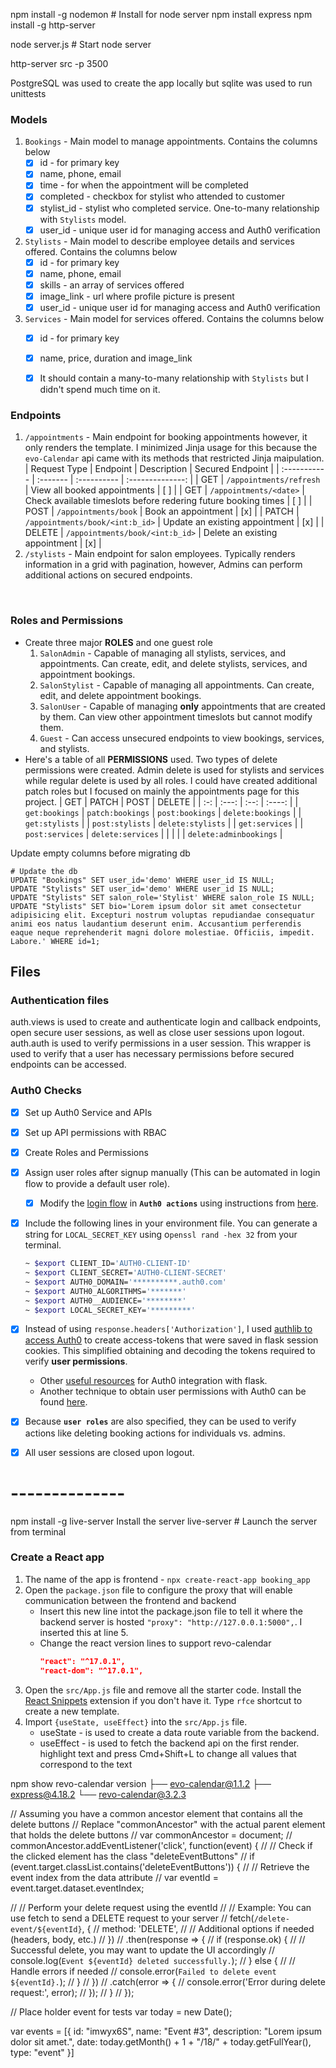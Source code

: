 

npm install -g nodemon # Install for node server
npm install express
npm install -g http-server

node server.js # Start node server

http-server src -p 3500

PostgreSQL was used to create the app locally but sqlite was used to run unittests

### Models
1. `Bookings` - Main model to manage appointments. Contains the columns below
    - [x] id - for primary key
    - [x] name, phone, email
    - [x] time - for when the appointment will be completed
    - [x] completed - checkbox for stylist who attended to customer
    - [x] stylist_id - stylist who completed service. One-to-many relationship with `Stylists` model.
    - [x] user_id - unique user id for managing access and Auth0 verification
2. `Stylists` - Main model to describe employee details and services offered. Contains the columns below
    - [x] id - for primary key
    - [x] name, phone, email
    - [x] skills - an array of services offered
    - [x] image_link - url where profile picture is present
    - [x] user_id - unique user id for managing access and Auth0 verification
3. `Services` - Main model for services offered. Contains the columns below
    - [x] id - for primary key
    - [x] name, price, duration and image_link
    - [x] It should contain a many-to-many relationship with `Stylists` but I didn't spend much time on it.


### Endpoints
1. `/appointments` - Main endpoint for booking appointments however, it only renders the template. I minimized Jinja usage for this because the `evo-Calendar` api came with its methods that restricted Jinja maipulation.
    | Request Type | Endpoint | Description | Secured Endpoint |
    | :----------- | :------- | :---------- | :--------------: |
    | GET | `/appointments/refresh` | View all booked appointments | [ ] |
    | GET | `/appointments/<date>` | Check available timeslots before redering future booking times | [ ] |
    | POST | `/appointments/book` | Book an appointment | [x] |
    | PATCH | `/appointments/book/<int:b_id>` | Update an existing appointment | [x] |
    | DELETE | `/appointments/book/<int:b_id>` | Delete an existing appointment | [x] |
2. `/stylists` - Main endpoint for salon employees. Typically renders information in a grid with pagination, however, Admins can perform additional actions on secured endpoints.

<br>

### Roles and Permissions
- Create three major **ROLES** and one guest role
    1. `SalonAdmin` - Capable of managing all stylists, services, and appointments. Can create, edit, and delete stylists, services, and appointment bookings.
    2. `SalonStylist` - Capable of managing all appointments. Can create, edit, and delete appointment bookings.
    3. `SalonUser` - Capable of managing **only** appointments that are created by them. Can view other appointment timeslots but cannot modify them.
    4. `Guest` - Can access unsecured endpoints to view bookings, services, and stylists.
- Here's a table of all **PERMISSIONS** used. 
    Two types of delete permissions were created. Admin delete is used for stylists and services while regular delete is used by all roles. I could have created additional patch roles but I focused on mainly the appointments page for this project.
    | GET | PATCH | POST | DELETE |
    | :-: | :---: | :--: | :----: |
    | `get:bookings` | `patch:bookings` | `post:bookings` | `delete:bookings` |
    | `get:stylists` |  | `post:stylists` | `delete:stylists` |
    | `get:services` |  | `post:services` | `delete:services` |
    |  |  |  | `delete:adminbookings` |



Update empty columns before migrating db
```psql
# Update the db 
UPDATE "Bookings" SET user_id='demo' WHERE user_id IS NULL;
UPDATE "Stylists" SET user_id='demo' WHERE user_id IS NULL;
UPDATE "Stylists" SET salon_role='Stylist' WHERE salon_role IS NULL;
UPDATE "Stylists" SET bio='Lorem ipsum dolor sit amet consectetur adipisicing elit. Excepturi nostrum voluptas repudiandae consequatur animi eos natus laudantium deserunt enim. Accusantium perferendis eaque neque reprehenderit magni dolore molestiae. Officiis, impedit. Labore.' WHERE id=1;
```


## Files
### Authentication files
auth.views is used to create and authenticate login and callback endpoints, open secure user sessions, as well as close user sessions upon logout.
auth.auth is used to verify permissions in a user session. This wrapper is used to verify that a user has necessary permissions before secured endpoints can be accessed.


### Auth0 Checks
- [x] Set up Auth0 Service and APIs
- [x] Set up API permissions with RBAC
- [x] Create Roles and Permissions
- [x] Assign user roles after signup manually (This can be automated in login flow to provide a default user role).
    - [x] Modify the [login flow](https://auth0.com/docs/customize/actions/flows-and-triggers/login-flow#add-user-roles-to-id-and-access-tokens) in **`Auth0 actions`** using instructions from [here](https://www.youtube.com/watch?v=CZxfMD8lXg8).
- [x] Include the following lines in your environment file. You can generate a string for `LOCAL_SECRET_KEY` using o`penssl rand -hex 32` from your terminal.
    ```bash
    ~ $export CLIENT_ID='AUTH0-CLIENT-ID'
    ~ $export CLIENT_SECRET='AUTH0-CLIENT-SECRET'
    ~ $export AUTH0_DOMAIN='**********.auth0.com'
    ~ $export AUTH0_ALGORITHMS='*******'
    ~ $export AUTH0__AUDIENCE='********'
    ~ $export LOCAL_SECRET_KEY='*********'
    ```
- [x] Instead of using `response.headers['Authorization']`, I used [authlib to access Auth0](https://developer.auth0.com/resources/guides/web-app/flask/basic-authentication#configure-flask-with-auth-0) to create access-tokens that were saved in flask session cookies. This simplified obtaining and decoding the tokens required to verify **user permissions**.
    - Other [useful resources](https://auth0.com/docs/quickstart/webapp/python/interactive) for Auth0 integration with flask.
    - Another technique to obtain user permissions with Auth0 can be found [here](https://auth0.com/docs/quickstart/backend/python/interactive).
- [x] Because **`user roles`** are also specified, they can be used to verify actions like deleting booking actions for individuals vs. admins.
- [x] All user sessions are closed upon logout.


<!-- {% if event.user_id == user_id %}
    <button onclick="deleteEvent({{ event.id }})">Delete</button>
{% endif %} -->


# --------------
npm install -g live-server Install the server
live-server # Launch the server from terminal



### Create a React app
1. The name of the app is frontend - `npx create-react-app booking_app`
2. Open the `package.json` file to configure the proxy that will enable communication between the frontend and backend
    - Insert this new line intot the package.json file to tell it where the backend server is hosted `"proxy": "http://127.0.0.1:5000",`. I inserted this at line 5.
    - Change the react version lines to support revo-calendar
        ```json
        "react": "^17.0.1",
        "react-dom": "^17.0.1",
        ```
3. Open the `src/App.js` file and remove all the starter code. Install the [React Snippets](https://marketplace.visualstudio.com/items?itemName=dsznajder.es7-react-js-snippets) extension if you don't have it. Type `rfce` shortcut to create a new template.
4. Import `{useState, useEffect}` into the `src/App.js` file.
    - useState - is used to create a data route variable from the backend.
    - useEffect - is used to fetch the backend api on the first render.
highlight text and press Cmd+Shift+L to change all values that correspond to the text

npm show revo-calendar version
├── evo-calendar@1.1.2
├── express@4.18.2
└── revo-calendar@3.2.3



// Assuming you have a common ancestor element that contains all the delete buttons
// Replace "commonAncestor" with the actual parent element that holds the delete buttons
// var commonAncestor = document;
// commonAncestor.addEventListener('click', function(event) {
//     // Check if the clicked element has the class "deleteEventButtons"
//     if (event.target.classList.contains('deleteEventButtons')) {
//         // Retrieve the event index from the data attribute
//         var eventId = event.target.dataset.eventIndex;

//         // Perform your delete request using the eventId
//         // Example: You can use fetch to send a DELETE request to your server
//         fetch(`/delete-event/${eventId}`, {
//             method: 'DELETE',
//             // Additional options if needed (headers, body, etc.)
//         })
//         .then(response => {
//             if (response.ok) {
//                 // Successful delete, you may want to update the UI accordingly
//                 console.log(`Event ${eventId} deleted successfully.`);
//             } else {
//                 // Handle errors if needed
//                 console.error(`Failed to delete event ${eventId}.`);
//             }
//         })
//         .catch(error => {
//             console.error('Error during delete request:', error);
//         });
//     }
// });

// Place holder event for tests
var today = new Date();

var events = [{
    id: "imwyx6S",
    name: "Event #3",
    description: "Lorem ipsum dolor sit amet.",
    date: today.getMonth() + 1 + "/18/" + today.getFullYear(),
    type: "event"
}]